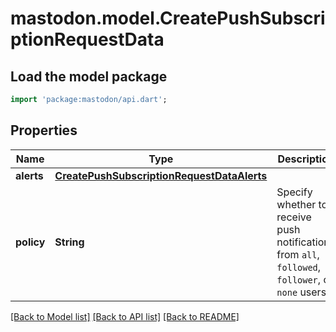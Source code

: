 # mastodon.model.CreatePushSubscriptionRequestData

## Load the model package
```dart
import 'package:mastodon/api.dart';
```

## Properties
Name | Type | Description | Notes
------------ | ------------- | ------------- | -------------
**alerts** | [**CreatePushSubscriptionRequestDataAlerts**](CreatePushSubscriptionRequestDataAlerts.md) |  | [optional] 
**policy** | **String** | Specify whether to receive push notifications from `all`, `followed`, `follower`, or `none` users. | [optional] 

[[Back to Model list]](../README.md#documentation-for-models) [[Back to API list]](../README.md#documentation-for-api-endpoints) [[Back to README]](../README.md)


